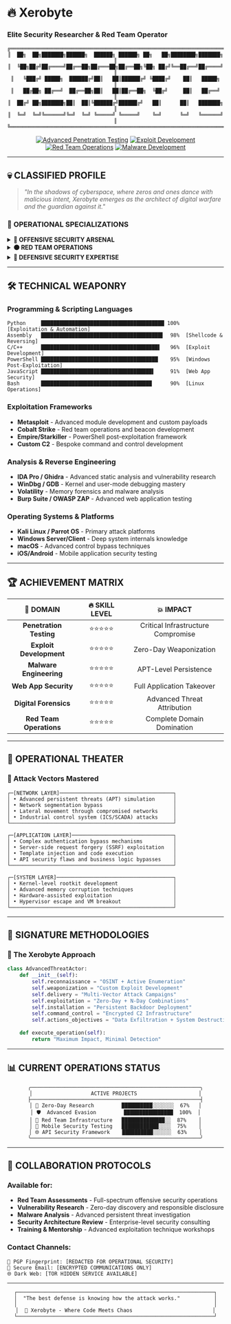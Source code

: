 # 🔥 Xerobyte
### Elite Security Researcher & Red Team Operator

<div align="center">

```ascii
╔══════════════════════════════════════════════════════════════════════════════╗
║  ██╗  ██╗███████╗██████╗  ██████╗ ██████╗ ██╗   ██╗████████╗███████╗        ║
║  ╚██╗██╔╝██╔════╝██╔══██╗██╔═══██╗██╔══██╗╚██╗ ██╔╝╚══██╔══╝██╔════╝        ║
║   ╚███╔╝ █████╗  ██████╔╝██║   ██║██████╔╝ ╚████╔╝    ██║   █████╗          ║
║   ██╔██╗ ██╔══╝  ██╔══██╗██║   ██║██╔══██╗  ╚██╔╝     ██║   ██╔══╝          ║
║  ██╔╝ ██╗███████╗██║  ██║╚██████╔╝██████╔╝   ██║      ██║   ███████╗        ║
║  ╚═╝  ╚═╝╚══════╝╚═╝  ╚═╝ ╚═════╝ ╚═════╝    ╚═╝      ╚═╝   ╚══════╝        ║
╚══════════════════════════════════════════════════════════════════════════════╝
```

[![Advanced Penetration Testing](https://img.shields.io/badge/Penetration_Testing-Expert-red?style=for-the-badge&logo=kali-linux&logoColor=white)](https://github.com/xerobyte)
[![Exploit Development](https://img.shields.io/badge/Exploit_Development-Master-darkred?style=for-the-badge&logo=gnu-bash&logoColor=white)](https://github.com/xerobyte)
[![Red Team Operations](https://img.shields.io/badge/Red_Team_Ops-Elite-crimson?style=for-the-badge&logo=hackthebox&logoColor=white)](https://github.com/xerobyte)
[![Malware Development](https://img.shields.io/badge/Malware_Dev-Advanced-black?style=for-the-badge&logo=virus&logoColor=white)](https://github.com/xerobyte)

</div>

---

## 💀 **CLASSIFIED PROFILE**

> *"In the shadows of cyberspace, where zeros and ones dance with malicious intent, Xerobyte emerges as the architect of digital warfare and the guardian against it."*

### 🎯 **OPERATIONAL SPECIALIZATIONS**

<details>
<summary><b>🔴 OFFENSIVE SECURITY ARSENAL</b></summary>

**Advanced Penetration Testing**
- Multi-platform exploitation (Windows, Linux, macOS, Mobile)
- Network infrastructure compromise and lateral movement
- Active Directory attacks and domain domination
- Cloud environment penetration (Azure, AWS, GCP)
- Social engineering and physical security bypasses

**Exploit Development Mastery**
- Windows user-mode and kernel-mode exploitation
- Advanced buffer overflow techniques and ROP chains
- Zero-day vulnerability research and weaponization
- Shellcode development for multiple architectures (x86, x64, ARM, MIPS)
- Bypass techniques for modern OS protections (DEP, ASLR, CFG)

**Web Application Security**
- Advanced XSS, SQLi, and CSRF exploitation
- API security assessment and manipulation
- Authentication bypass and privilege escalation
- Server-side template injection and deserialization attacks
- Client-side security testing and DOM manipulation

</details>

<details>
<summary><b>⚫ RED TEAM OPERATIONS</b></summary>

**Malware Development & Engineering**
- Custom implant development and C2 frameworks
- Advanced evasion techniques against EDR/AV solutions
- Persistence mechanisms and stealth operations
- Process injection and memory manipulation
- Cryptographic communication protocols

**Infrastructure & Tooling**
- Metasploit framework mastery and module development
- Custom payload generation and encoding
- Command & control infrastructure deployment
- Covert channel establishment and maintenance
- OPSEC-focused attack methodologies

</details>

<details>
<summary><b>🔵 DEFENSIVE SECURITY EXPERTISE</b></summary>

**Digital Forensics & Incident Response**
- Advanced malware analysis and reverse engineering
- Memory forensics and artifact recovery
- Threat hunting with YARA rules and IOCs
- APT tracking and attribution analysis
- Timeline reconstruction and evidence preservation

**Security Operations**
- SIEM deployment and rule optimization
- Threat intelligence integration and analysis
- Security monitoring and alerting systems
- Vulnerability management and remediation
- Compliance frameworks and risk assessment

</details>

---

## 🛠️ **TECHNICAL WEAPONRY**

### **Programming & Scripting Languages**
```
Python     ████████████████████████████████████████ 100%  [Exploitation & Automation]
Assembly   ███████████████████████████████████████▌  98%  [Shellcode & Reversing]
C/C++      ██████████████████████████████████████▌   96%  [Exploit Development]
PowerShell ██████████████████████████████████████    95%  [Windows Post-Exploitation]
JavaScript ████████████████████████████████████▌     91%  [Web App Security]
Bash       ████████████████████████████████████      90%  [Linux Operations]
```

### **Exploitation Frameworks**
- **Metasploit** - Advanced module development and custom payloads
- **Cobalt Strike** - Red team operations and beacon development
- **Empire/Starkiller** - PowerShell post-exploitation framework
- **Custom C2** - Bespoke command and control development

### **Analysis & Reverse Engineering**
- **IDA Pro / Ghidra** - Advanced static analysis and vulnerability research
- **WinDbg / GDB** - Kernel and user-mode debugging mastery
- **Volatility** - Memory forensics and malware analysis
- **Burp Suite / OWASP ZAP** - Advanced web application testing

### **Operating Systems & Platforms**
- **Kali Linux / Parrot OS** - Primary attack platforms
- **Windows Server/Client** - Deep system internals knowledge
- **macOS** - Advanced control bypass techniques
- **iOS/Android** - Mobile application security testing

---

## 🏆 **ACHIEVEMENT MATRIX**

<div align="center">

| 🎯 **DOMAIN** | 🔥 **SKILL LEVEL** | 💥 **IMPACT** |
|:-------------:|:------------------:|:-------------:|
| **Penetration Testing** | ⭐⭐⭐⭐⭐ | Critical Infrastructure Compromise |
| **Exploit Development** | ⭐⭐⭐⭐⭐ | Zero-Day Weaponization |
| **Malware Engineering** | ⭐⭐⭐⭐⭐ | APT-Level Persistence |
| **Web App Security** | ⭐⭐⭐⭐⭐ | Full Application Takeover |
| **Digital Forensics** | ⭐⭐⭐⭐⭐ | Advanced Threat Attribution |
| **Red Team Operations** | ⭐⭐⭐⭐⭐ | Complete Domain Domination |

</div>

---

## 🎪 **OPERATIONAL THEATER**

### **🔴 Attack Vectors Mastered**
```
┌─[NETWORK LAYER]─────────────────────────────────────┐
│ • Advanced persistent threats (APT) simulation      │
│ • Network segmentation bypass                       │
│ • Lateral movement through compromised networks     │
│ • Industrial control system (ICS/SCADA) attacks     │
└─────────────────────────────────────────────────────┘

┌─[APPLICATION LAYER]─────────────────────────────────┐
│ • Complex authentication bypass mechanisms          │
│ • Server-side request forgery (SSRF) exploitation   │
│ • Template injection and code execution             │
│ • API security flaws and business logic bypasses    │
└─────────────────────────────────────────────────────┘

┌─[SYSTEM LAYER]──────────────────────────────────────┐
│ • Kernel-level rootkit development                  │
│ • Advanced memory corruption techniques             │
│ • Hardware-assisted exploitation                    │
│ • Hypervisor escape and VM breakout                 │
└─────────────────────────────────────────────────────┘
```

---

## 🌟 **SIGNATURE METHODOLOGIES**

### **🥷 The Xerobyte Approach**
```python
class AdvancedThreatActor:
    def __init__(self):
        self.reconnaissance = "OSINT + Active Enumeration"
        self.weaponization = "Custom Exploit Development"
        self.delivery = "Multi-Vector Attack Campaigns"
        self.exploitation = "Zero-Day + N-Day Combinations"
        self.installation = "Persistent Backdoor Deployment"
        self.command_control = "Encrypted C2 Infrastructure"
        self.actions_objectives = "Data Exfiltration + System Destruction"
    
    def execute_operation(self):
        return "Maximum Impact, Minimal Detection"
```

---

## 📊 **CURRENT OPERATIONS STATUS**

<div align="center">

```
╭───────────────────────────────────────────────────────╮
│                   ACTIVE PROJECTS                    │
├───────────────────────────────────────────────────────┤
│ 🔬 Zero-Day Research         ██████████░░░░░░░  67%   │
│ 🛡️  Advanced Evasion         ████████████████  100%  │
│ 🎯 Red Team Infrastructure   ██████████████░░  87%    │
│ 📱 Mobile Security Testing   ████████████░░░░  75%    │
│ 🌐 API Security Framework    ██████████░░░░░░  63%    │
╰───────────────────────────────────────────────────────╯
```

</div>

---

## 🤝 **COLLABORATION PROTOCOLS**

### **Available for:**
- **Red Team Assessments** - Full-spectrum offensive security operations
- **Vulnerability Research** - Zero-day discovery and responsible disclosure
- **Malware Analysis** - Advanced persistent threat investigation
- **Security Architecture Review** - Enterprise-level security consulting
- **Training & Mentorship** - Advanced exploitation technique workshops

### **Contact Channels:**
```
🔐 PGP Fingerprint: [REDACTED FOR OPERATIONAL SECURITY]
📧 Secure Email: [ENCRYPTED COMMUNICATIONS ONLY]
🌐 Dark Web: [TOR HIDDEN SERVICE AVAILABLE]
```

---

<div align="center">

```
┌────────────────────────────────────────────────────────────────┐
│  "The best defense is knowing how the attack works."           │
│                                                                │
│  🥷 Xerobyte - Where Code Meets Chaos                          │
└────────────────────────────────────────────────────────────────┘
```



</div>
